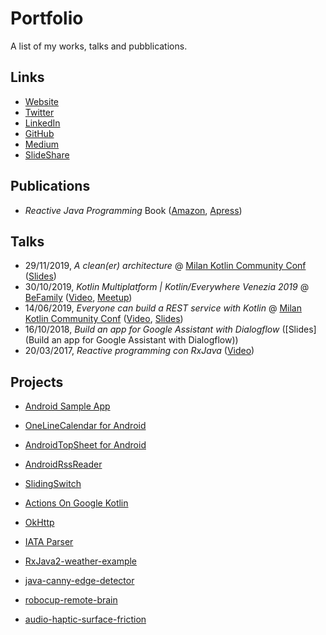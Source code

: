 # Portfolio
A list of my works, talks and pubblications.



## Links

- [Website](https://www.andreamaglie.com/)
- [Twitter](https://twitter.com/TechIsFun)
- [LinkedIn](https://www.linkedin.com/in/andreamaglie/)
- [GitHub](https://github.com/TechIsFun)
- [Medium](https://medium.com/@TechIsFun)
- [SlideShare](https://www.slideshare.net/AndreaMaglie/presentations)



## Publications

- *Reactive Java Programming* Book ([Amazon](https://www.amazon.com/Reactive-Java-Programming-Andrea-Maglie/dp/1484214293/ref=sr_1_1?keywords=andrea+maglie&qid=1575112130&sr=8-1), [Apress](https://www.apress.com/gp/book/9781484214299))



## Talks

- 29/11/2019, *A clean(er) architecture* @ [Milan Kotlin Community Conf](https://milan.kotlincommunityconf.com/) ([Slides](https://www.slideshare.net/AndreaMaglie/a-cleaner-architecture))
- 30/10/2019, *Kotlin Multiplatform | Kotlin/Everywhere Venezia 2019* @ [BeFamily](https://www.befamily.it/) ([Video](https://www.youtube.com/watch?v=gTrdMiGs92M), [Meetup](https://www.meetup.com/it-IT/GDG-Venezia/events/265665209/))
- 14/06/2019, *Everyone can build a REST service with Kotlin* @ [Milan Kotlin Community Conf](https://milan.kotlincommunityconf.com/) ([Video](https://vimeo.com/showcase/5286228/video/279944670), [Slides](https://www.slideshare.net/AndreaMaglie/everyone-can-build-a-rest-service-with-kotlin))
- 16/10/2018, *Build an app for Google Assistant with Dialogflow* ([Slides](Build an app for Google Assistant with Dialogflow))
- 20/03/2017, *Reactive programming con RxJava* ([Video](https://www.youtube.com/watch?v=PYRhpqa-XLw))



## Projects

- [Android Sample App](https://github.com/TechIsFun/android-sample-app)

- [OneLineCalendar for Android](https://github.com/TechIsFun/OneLineCalendar)

- [AndroidTopSheet for Android](https://github.com/TechIsFun/AndroidTopSheet)

- [AndroidRssReader](https://github.com/TechIsFun/AndroidRssReader)

- [SlidingSwitch](https://github.com/TechIsFun/SlidingSwitch)

- [Actions On Google Kotlin](https://github.com/TechIsFun/actions-on-google-kotlin)

- [OkHttp](https://github.com/TechIsFun/okhttp)

- [IATA Parser](https://github.com/TechIsFun/iata-parser)

- [RxJava2-weather-example](https://github.com/TechIsFun/RxJava2-weather-example)

- [java-canny-edge-detector](https://github.com/TechIsFun/java-canny-edge-detector)

- [robocup-remote-brain](https://github.com/TechIsFun/robocup-remote-brain)

- [audio-haptic-surface-friction](https://github.com/TechIsFun/audio-haptic-surface-friction)

  

  
